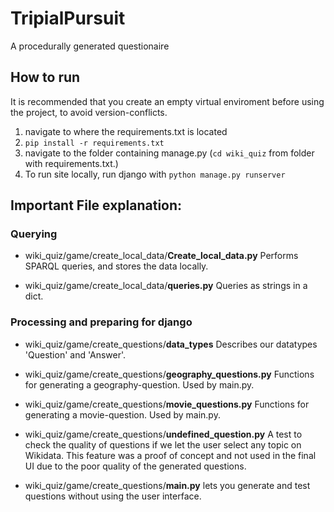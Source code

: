 # TripialPursuit
A procedurally generated questionaire

## How to run
It is recommended that you create an empty virtual enviroment before using the project, to avoid version-conflicts.

1. navigate to where the requirements.txt is located
2. ```pip install -r requirements.txt```
3. navigate to the folder containing manage.py (```cd wiki_quiz``` from folder with requirements.txt.)
4. To run site locally, run django with ```python manage.py runserver```

## Important File explanation:
### Querying
- wiki_quiz/game/create_local_data/**Create_local_data.py**
Performs SPARQL queries, and stores the data locally.

- wiki_quiz/game/create_local_data/**queries.py**
Queries as strings in a dict.

### Processing and preparing for django
- wiki_quiz/game/create_questions/**data_types**
Describes our datatypes 'Question' and 'Answer'.

- wiki_quiz/game/create_questions/**geography_questions.py**
Functions for generating a geography-question. Used by main.py.

- wiki_quiz/game/create_questions/**movie_questions.py**
Functions for generating a movie-question. Used by main.py.

- wiki_quiz/game/create_questions/**undefined_question.py**
A test to check the quality of questions if we let the user select any topic on Wikidata. This feature was a proof of concept and not used in the final UI due to the poor quality of the generated questions. 

- wiki_quiz/game/create_questions/**main.py**
lets you generate and test questions without using the user interface.